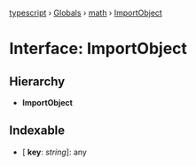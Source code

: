[typescript](../README.md) › [Globals](../globals.md) › [math](../modules/math.md) › [ImportObject](math.importobject.md)

# Interface: ImportObject

## Hierarchy

* **ImportObject**

## Indexable

* \[ **key**: *string*\]: any
